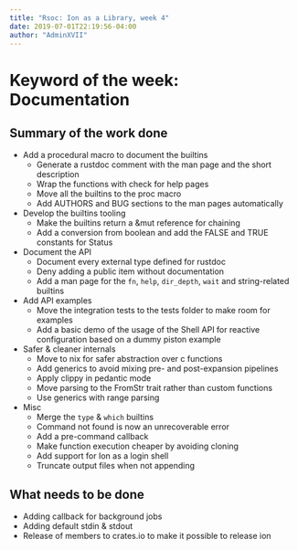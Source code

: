 ```yaml
---
title: "Rsoc: Ion as a Library, week 4"
date: 2019-07-01T22:19:56-04:00
author: "AdminXVII"
---
```

# Keyword of the week: Documentation

## Summary of the work done
 - Add a procedural macro to document the builtins
    - Generate a rustdoc comment with the man page and the short description
    - Wrap the functions with check for help pages
    - Move all the builtins to the proc macro
    - Add AUTHORS and BUG sections to the man pages automatically
 - Develop the builtins tooling
    - Make the builtins return a &mut reference for chaining
    - Add a conversion from boolean and add the FALSE and TRUE constants for Status
 - Document the API
    - Document every external type defined for rustdoc
    - Deny adding a public item without documentation
    - Add a man page for the `fn`, `help`, `dir_depth`, `wait` and string-related builtins
 - Add API examples
    - Move the integration tests to the tests folder to make room for examples
    - Add a basic demo of the usage of the Shell API for reactive configuration based on a dummy piston example
 - Safer & cleaner internals
    - Move to nix for safer abstraction over c functions
    - Add generics to avoid mixing pre- and post-expansion pipelines
    - Apply clippy in pedantic mode
    - Move parsing to the FromStr trait rather than custom functions
    - Use generics with range parsing
 - Misc
    - Merge the `type` & `which` builtins
    - Command not found is now an unrecoverable error
    - Add a pre-command callback
    - Make function execution cheaper by avoiding cloning
    - Add support for Ion as a login shell
    - Truncate output files when not appending

## What needs to be done
 - Adding callback for background jobs
 - Adding default stdin & stdout
 - Release of members to crates.io to make it possible to release ion
